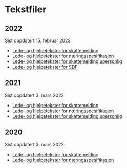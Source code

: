 # Tekstfiler

## 2022

Sist oppdatert 15. februar 2023

* [Lede- og hjelpetekster for skattemelding](2022/tekster_skattemelding.json)
* [Lede- og hjelpetekster for næringsspesifikasjon](2022/tekster_naering.json)
* [Lede- og hjelpetekster for skattemelding upersonlig](2022/tekster_upersonlig.json)
* [Lede- og hjelpetekster for SDF](2022/tekster_sdf.json)

## 2021

Sist oppdatert 3. mars 2022

* [Lede- og hjelpetekster for skattemelding](2021/tekster_skattemelding.json)
* [Lede- og hjelpetekster for næringsspesifikasjon](2021/tekster_naering.json)
* [Lede- og hjelpetekster for skattemelding upersonlig](2021/tekster_upersonlig.json)

## 2020

Sist oppdatert 3. mars 2022

* [Lede- og hjelpetekster for skattemelding](2020/tekster_skattemelding.json)
* [Lede- og hjelpetekster for næringsspesifikasjon](2020/tekster_naering.json)
